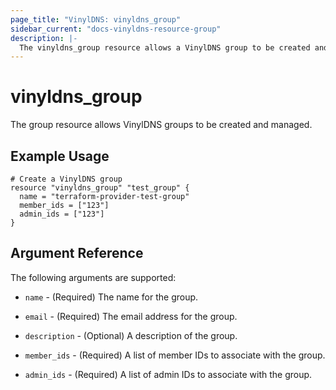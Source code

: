 ```yaml
---
page_title: "VinylDNS: vinyldns_group"
sidebar_current: "docs-vinyldns-resource-group"
description: |-
  The vinyldns_group resource allows a VinylDNS group to be created and managed.
---
```


# vinyldns\_group

The group resource allows VinylDNS groups to be created and managed.

## Example Usage

```hcl
# Create a VinylDNS group
resource "vinyldns_group" "test_group" {
  name = "terraform-provider-test-group"
  member_ids = ["123"]
  admin_ids = ["123"]
}
```

## Argument Reference

The following arguments are supported:

* `name` - (Required) The name for the group.

* `email` - (Required) The email address for the group.

* `description` - (Optional) A description of the group.

* `member_ids` - (Required) A list of member IDs to associate with the group.

* `admin_ids` - (Required) A list of admin IDs to associate with the group.
